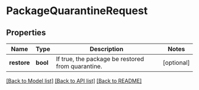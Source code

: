 # PackageQuarantineRequest

## Properties
Name | Type | Description | Notes
------------ | ------------- | ------------- | -------------
**restore** | **bool** | If true, the package be restored from quarantine. | [optional] 

[[Back to Model list]](../README.md#documentation-for-models) [[Back to API list]](../README.md#documentation-for-api-endpoints) [[Back to README]](../README.md)



